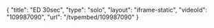 {
    "title": "ED 30sec",
    "type": "solo",
    "layout": "iframe-static",
    "videoId": "109987090",
    "url": "\/tvpembed\/109987090"
}